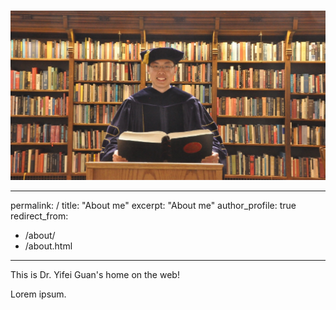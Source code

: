 <br/><img src='/images/library.JPG'>

---
permalink: /
title: "About me"
excerpt: "About me"
author_profile: true
redirect_from: 
  - /about/
  - /about.html
---

This is Dr. Yifei Guan's home on the web!

Lorem ipsum.

